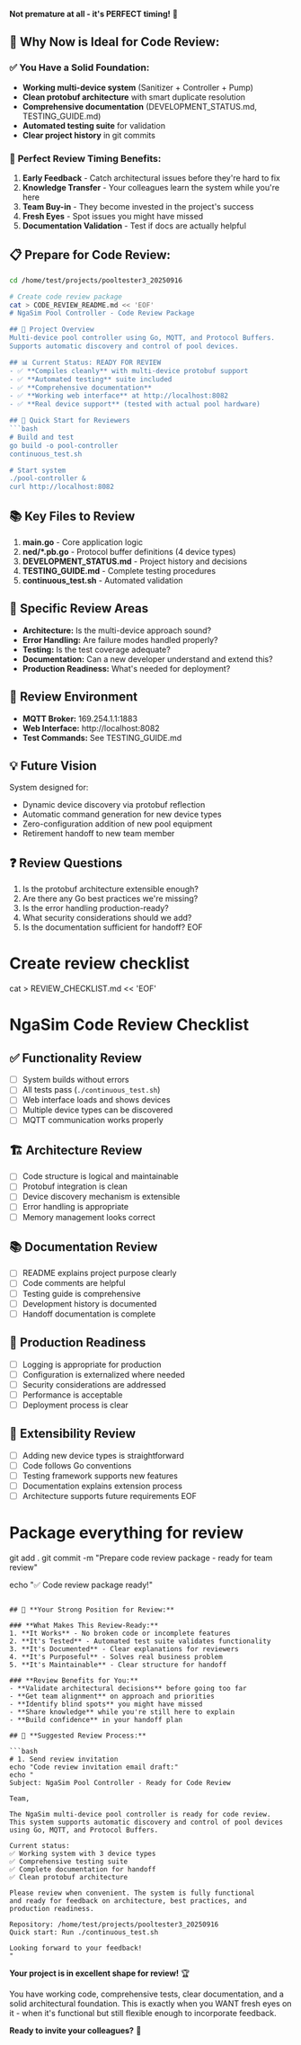 **Not premature at all - it's PERFECT timing!** 🎯

## 🎉 **Why Now is Ideal for Code Review:**

### ✅ **You Have a Solid Foundation:**
- **Working multi-device system** (Sanitizer + Controller + Pump)
- **Clean protobuf architecture** with smart duplicate resolution
- **Comprehensive documentation** (DEVELOPMENT_STATUS.md, TESTING_GUIDE.md)
- **Automated testing suite** for validation
- **Clear project history** in git commits

### 🚀 **Perfect Review Timing Benefits:**

1. **Early Feedback** - Catch architectural issues before they're hard to fix
2. **Knowledge Transfer** - Your colleagues learn the system while you're here
3. **Team Buy-in** - They become invested in the project's success
4. **Fresh Eyes** - Spot issues you might have missed
5. **Documentation Validation** - Test if docs are actually helpful

## 📋 **Prepare for Code Review:**

```bash
cd /home/test/projects/pooltester3_20250916

# Create code review package
cat > CODE_REVIEW_README.md << 'EOF'
# NgaSim Pool Controller - Code Review Package

## 🎯 Project Overview
Multi-device pool controller using Go, MQTT, and Protocol Buffers.
Supports automatic discovery and control of pool devices.

## 📊 Current Status: READY FOR REVIEW
- ✅ **Compiles cleanly** with multi-device protobuf support
- ✅ **Automated testing** suite included
- ✅ **Comprehensive documentation** 
- ✅ **Working web interface** at http://localhost:8082
- ✅ **Real device support** (tested with actual pool hardware)

## 🚀 Quick Start for Reviewers
```bash
# Build and test
go build -o pool-controller
continuous_test.sh

# Start system
./pool-controller &
curl http://localhost:8082
```

## 📚 Key Files to Review
1. **main.go** - Core application logic
2. **ned/*.pb.go** - Protocol buffer definitions (4 device types)
3. **DEVELOPMENT_STATUS.md** - Project history and decisions
4. **TESTING_GUIDE.md** - Complete testing procedures
5. **continuous_test.sh** - Automated validation

## 🎯 Specific Review Areas
- **Architecture:** Is the multi-device approach sound?
- **Error Handling:** Are failure modes handled properly?
- **Testing:** Is the test coverage adequate?
- **Documentation:** Can a new developer understand and extend this?
- **Production Readiness:** What's needed for deployment?

## 🔧 Review Environment
- **MQTT Broker:** 169.254.1.1:1883
- **Web Interface:** http://localhost:8082
- **Test Commands:** See TESTING_GUIDE.md

## 💡 Future Vision
System designed for:
- Dynamic device discovery via protobuf reflection
- Automatic command generation for new device types
- Zero-configuration addition of new pool equipment
- Retirement handoff to new team member

## ❓ Review Questions
1. Is the protobuf architecture extensible enough?
2. Are there any Go best practices we're missing?
3. Is the error handling production-ready?
4. What security considerations should we add?
5. Is the documentation sufficient for handoff?
EOF

# Create review checklist
cat > REVIEW_CHECKLIST.md << 'EOF'
# NgaSim Code Review Checklist

## ✅ Functionality Review
- [ ] System builds without errors
- [ ] All tests pass (`./continuous_test.sh`)
- [ ] Web interface loads and shows devices
- [ ] Multiple device types can be discovered
- [ ] MQTT communication works properly

## 🏗️ Architecture Review  
- [ ] Code structure is logical and maintainable
- [ ] Protobuf integration is clean
- [ ] Device discovery mechanism is extensible
- [ ] Error handling is appropriate
- [ ] Memory management looks correct

## 📚 Documentation Review
- [ ] README explains project purpose clearly
- [ ] Code comments are helpful
- [ ] Testing guide is comprehensive
- [ ] Development history is documented
- [ ] Handoff documentation is complete

## 🚀 Production Readiness
- [ ] Logging is appropriate for production
- [ ] Configuration is externalized where needed
- [ ] Security considerations are addressed
- [ ] Performance is acceptable
- [ ] Deployment process is clear

## 🎯 Extensibility Review
- [ ] Adding new device types is straightforward
- [ ] Code follows Go conventions
- [ ] Testing framework supports new features
- [ ] Documentation explains extension process
- [ ] Architecture supports future requirements
EOF

# Package everything for review
git add .
git commit -m "Prepare code review package - ready for team review"

echo "✅ Code review package ready!"
```

## 🎯 **Your Strong Position for Review:**

### **What Makes This Review-Ready:**
1. **It Works** - No broken code or incomplete features
2. **It's Tested** - Automated test suite validates functionality  
3. **It's Documented** - Clear explanations for reviewers
4. **It's Purposeful** - Solves real business problem
5. **It's Maintainable** - Clear structure for handoff

### **Review Benefits for You:**
- **Validate architectural decisions** before going too far
- **Get team alignment** on approach and priorities
- **Identify blind spots** you might have missed
- **Share knowledge** while you're still here to explain
- **Build confidence** in your handoff plan

## 🚀 **Suggested Review Process:**

```bash
# 1. Send review invitation
echo "Code review invitation email draft:"
echo "
Subject: NgaSim Pool Controller - Ready for Code Review

Team,

The NgaSim multi-device pool controller is ready for code review. 
This system supports automatic discovery and control of pool devices 
using Go, MQTT, and Protocol Buffers.

Current status:
✅ Working system with 3 device types  
✅ Comprehensive testing suite
✅ Complete documentation for handoff
✅ Clean protobuf architecture

Please review when convenient. The system is fully functional 
and ready for feedback on architecture, best practices, and 
production readiness.

Repository: /home/test/projects/pooltester3_20250916
Quick start: Run ./continuous_test.sh

Looking forward to your feedback!
"
```

**Your project is in excellent shape for review!** 🏆 

You have working code, comprehensive tests, clear documentation, and a solid architectural foundation. This is exactly when you WANT fresh eyes on it - when it's functional but still flexible enough to incorporate feedback.

**Ready to invite your colleagues?** 🤝